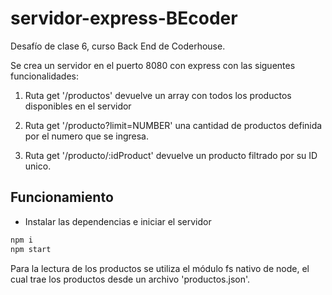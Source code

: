 # servidor-express-BEcoder

Desafío de clase 6, curso Back End de Coderhouse.

Se crea un servidor en el puerto 8080 con express con las siguentes funcionalidades:

1. Ruta get '/productos' devuelve un array con todos los productos disponibles en el servidor

2. Ruta get '/producto?limit=NUMBER' una cantidad de productos definida por el numero que se ingresa.

3. Ruta get '/producto/:idProduct' devuelve un producto filtrado por su ID unico.

## Funcionamiento

- Instalar las dependencias e iniciar el servidor
```sh
npm i
npm start
```

Para la lectura de los productos se utiliza el módulo fs nativo de node, el cual trae los productos desde un archivo 'productos.json'.
